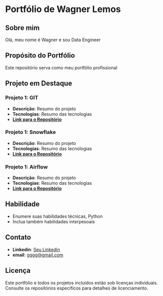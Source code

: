 # Portfólio de Wagner Lemos
## Sobre mim
Olá, meu nome é Wagner e sou Data Engineer

## Propósito do Portfólio
Este repositório serva como meu portfólio profissional

## Projeto em Destaque

### Projeto 1: GIT

- **Descrição**: Resumo do projeto
- **Tecnologias**: Resumo das tecnologias
- **[Link para o Repositório](URL)**


### Projeto 1: Snowflake

- **Descrição**: Resumo do projeto
- **Tecnologias**: Resumo das tecnologias
- **[Link para o Repositório](URL)**


### Projeto 1: Airflow

- **Descrição**: Resumo do projeto
- **Tecnologias**: Resumo das tecnologias
- **[Link para o Repositório](URL)**



## Habilidade
- Enumere suas habilidades técnicas, Python
- Inclua também habilidades interpesoais

## Contato

- **Linkedin**: [Seu Linkedin](URL)
- **email**: gggg@gmail.com

## Licença

Este portfólio e todos os projetos incluídos estão sob licenças individuais. Consulte os repositórios especificos para detalhes de licenciamento.
